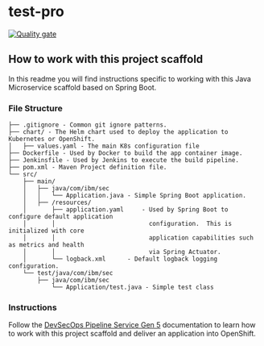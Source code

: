 # test-pro

[![Quality gate](https://sonar.sec.ibm.com/api/project_badges/quality_gate?project=managed-security%3Atest-pro)](https://sonar.sec.ibm.com/dashboard?id=managed-security%3Atest-pro)

## How to work with this project scaffold
In this readme you will find instructions specific to working with this Java Microservice scaffold based on Spring Boot. 

### File Structure
```
├── .gitignore - Common git ignore patterns.
├── chart/ - The Helm chart used to deploy the application to Kubernetes or OpenShift.
│   ├── values.yaml - The main K8s configuration file
├── Dockerfile - Used by Docker to build the app container image.
├── Jenkinsfile - Used by Jenkins to execute the build pipeline.
├── pom.xml - Maven Project definition file.
└── src/
    ├── main/
    │   ├── java/com/ibm/sec
    │   │   └── Application.java - Simple Spring Boot application.  
    │   ├── /resources/
    │       ├── application.yaml     - Used by Spring Boot to configure default application
    │       │                          configuration.  This is initialized with core
    │       │                          application capabilities such as metrics and health
    │       │                          via Spring Actuator.
    │       └── logback.xml      - Default logback logging configuration.
    └── test/java/com/ibm/sec
        ├── java/com/ibm/sec
            └── Application/test.java - Simple test class

```

### Instructions

Follow the [DevSecOps Pipeline Service Gen 5](https://pages.github.ibm.com/managed-security/dept-it/#/services/devsecops_sre/devsecops_pipeline/5/) documentation to learn how to work with this project scaffold and deliver an application into OpenShift.